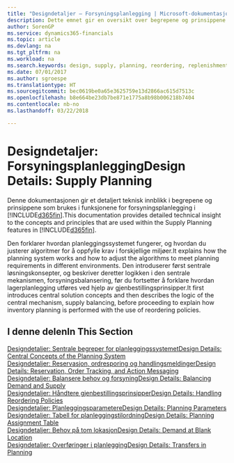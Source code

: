 ```yaml
---
title: "Designdetaljer – Forsyningsplanlegging | Microsoft-dokumentasjon"
description: Dette emnet gir en oversikt over begrepene og prinsippene som brukes i funksjonene for forsyningsplanlegging i Finance and Operations, Business edition.
author: SorenGP
ms.service: dynamics365-financials
ms.topic: article
ms.devlang: na
ms.tgt_pltfrm: na
ms.workload: na
ms.search.keywords: design, supply, planning, reordering, replenishment
ms.date: 07/01/2017
ms.author: sgroespe
ms.translationtype: HT
ms.sourcegitcommit: bec0619be0a65e3625759e13d2866ac615d7513c
ms.openlocfilehash: b8e664be23db7be871e1775a8b98b006218b7404
ms.contentlocale: nb-no
ms.lasthandoff: 03/22/2018

---
```

# <a name="design-details-supply-planning"></a><span data-ttu-id="97b28-103">Designdetaljer: Forsyningsplanlegging</span><span class="sxs-lookup"><span data-stu-id="97b28-103">Design Details: Supply Planning</span></span>
<span data-ttu-id="97b28-104">Denne dokumentasjonen gir et detaljert teknisk innblikk i begrepene og prinsippene som brukes i funksjonene for forsyningsplanlegging i [!INCLUDE[d365fin](includes/d365fin_md.md)].</span><span class="sxs-lookup"><span data-stu-id="97b28-104">This documentation provides detailed technical insight to the concepts and principles that are used within the Supply Planning features in [!INCLUDE[d365fin](includes/d365fin_md.md)].</span></span>  

<span data-ttu-id="97b28-105">Den forklarer hvordan planleggingssystemet fungerer, og hvordan du justerer algoritmer for å oppfylle krav i forskjellige miljøer.</span><span class="sxs-lookup"><span data-stu-id="97b28-105">It explains how the planning system works and how to adjust the algorithms to meet planning requirements in different environments.</span></span> <span data-ttu-id="97b28-106">Den introduserer først sentrale løsningskonsepter, og beskriver deretter logikken i den sentrale mekanismen, forsyningsbalansering, før du fortsetter å forklare hvordan lagerplanlegging utføres ved hjelp av gjenbestillingsprinsipper.</span><span class="sxs-lookup"><span data-stu-id="97b28-106">It first introduces central solution concepts and then describes the logic of the central mechanism, supply balancing, before proceeding to explain how inventory planning is performed with the use of reordering policies.</span></span>  

## <a name="in-this-section"></a><span data-ttu-id="97b28-107">I denne delen</span><span class="sxs-lookup"><span data-stu-id="97b28-107">In This Section</span></span>  
[<span data-ttu-id="97b28-108">Designdetaljer: Sentrale begreper for planleggingssystemet</span><span class="sxs-lookup"><span data-stu-id="97b28-108">Design Details: Central Concepts of the Planning System</span></span>](design-details-central-concepts-of-the-planning-system.md)  
[<span data-ttu-id="97b28-109">Designdetaljer: Reservasjon, ordresporing og handlingsmeldinger</span><span class="sxs-lookup"><span data-stu-id="97b28-109">Design Details: Reservation, Order Tracking, and Action Messaging</span></span>](design-details-reservation-order-tracking-and-action-messaging.md)  
[<span data-ttu-id="97b28-110">Designdetaljer: Balansere behov og forsyning</span><span class="sxs-lookup"><span data-stu-id="97b28-110">Design Details: Balancing Demand and Supply</span></span>](design-details-balancing-demand-and-supply.md)  
[<span data-ttu-id="97b28-111">Designdetaljer: Håndtere gjenbestillingsprinsipper</span><span class="sxs-lookup"><span data-stu-id="97b28-111">Design Details: Handling Reordering Policies</span></span>](design-details-handling-reordering-policies.md)  
[<span data-ttu-id="97b28-112">Designdetaljer: Planleggingsparametere</span><span class="sxs-lookup"><span data-stu-id="97b28-112">Design Details: Planning Parameters</span></span>](design-details-planning-parameters.md)  
[<span data-ttu-id="97b28-113">Designdetaljer: Tabell for planleggingstilordning</span><span class="sxs-lookup"><span data-stu-id="97b28-113">Design Details: Planning Assignment Table</span></span>](design-details-planning-assignment-table.md)  
[<span data-ttu-id="97b28-114">Designdetaljer: Behov på tom lokasjon</span><span class="sxs-lookup"><span data-stu-id="97b28-114">Design Details: Demand at Blank Location</span></span>](design-details-demand-at-blank-location.md)  
[<span data-ttu-id="97b28-115">Designdetaljer: Overføringer i planlegging</span><span class="sxs-lookup"><span data-stu-id="97b28-115">Design Details: Transfers in Planning</span></span>](design-details-transfers-in-planning.md)

